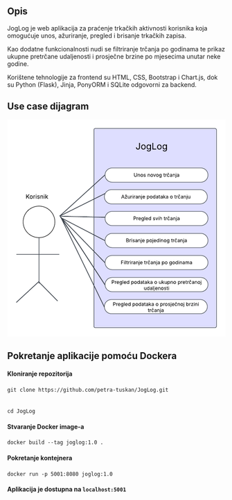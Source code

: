 ## Opis
JogLog je web aplikacija za praćenje trkačkih aktivnosti korisnika koja omogućuje unos, ažuriranje, pregled i brisanje trkačkih zapisa. 

Kao dodatne funkcionalnosti nudi se filtriranje trčanja po godinama te prikaz ukupne pretrčane udaljenosti i prosječne brzine po mjesecima unutar neke godine.

Korištene tehnologije za frontend su HTML, CSS, Bootstrap i Chart.js, dok su Python (Flask), Jinja, PonyORM i SQLite odgovorni za backend.

## Use case dijagram

![Use case dijagram](JogLog.png)

## Pokretanje aplikacije pomoću Dockera
#### Kloniranje repozitorija
`git clone https://github.com/petra-tuskan/JogLog.git`
######
`cd JogLog`

#### Stvaranje Docker image-a
`docker build --tag joglog:1.0 .`

#### Pokretanje kontejnera
`docker run -p 5001:8080 joglog:1.0`

#### Aplikacija je dostupna na `localhost:5001`
